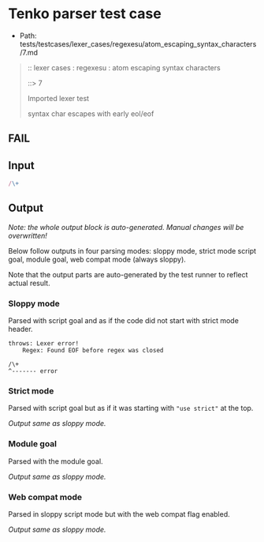 # Tenko parser test case

- Path: tests/testcases/lexer_cases/regexesu/atom_escaping_syntax_characters/7.md

> :: lexer cases : regexesu : atom escaping syntax characters
>
> ::> 7
>
> Imported lexer test
>
> syntax char escapes with early eol/eof

## FAIL

## Input

`````js
/\+
`````

## Output

_Note: the whole output block is auto-generated. Manual changes will be overwritten!_

Below follow outputs in four parsing modes: sloppy mode, strict mode script goal, module goal, web compat mode (always sloppy).

Note that the output parts are auto-generated by the test runner to reflect actual result.

### Sloppy mode

Parsed with script goal and as if the code did not start with strict mode header.

`````
throws: Lexer error!
    Regex: Found EOF before regex was closed

/\+
^------- error
`````

### Strict mode

Parsed with script goal but as if it was starting with `"use strict"` at the top.

_Output same as sloppy mode._

### Module goal

Parsed with the module goal.

_Output same as sloppy mode._

### Web compat mode

Parsed in sloppy script mode but with the web compat flag enabled.

_Output same as sloppy mode._
